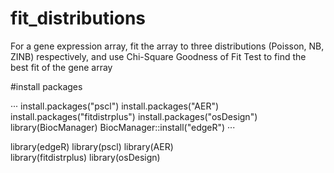 # fit_distributions
For a gene expression array, fit the array to three distributions (Poisson, NB, ZINB) respectively, and use Chi-Square Goodness of Fit Test to find the best fit of the gene array

#install packages

···
install.packages("pscl")
install.packages("AER")
install.packages("fitdistrplus")
install.packages("osDesign")
library(BiocManager)
BiocManager::install("edgeR")
···

library(edgeR)
library(pscl)
library(AER)   
library(fitdistrplus)
library(osDesign)
